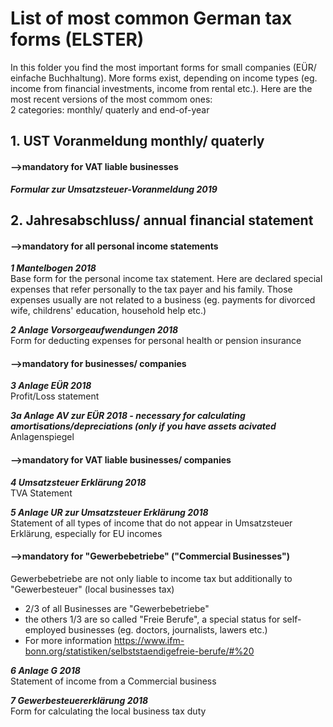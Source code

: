 # List of most common German tax forms (ELSTER)
In this folder you find the most important forms for small companies (EÜR/ einfache Buchhaltung). More forms exist, depending on income types (eg. income from financial investments, income from rental etc.). Here are the most recent versions of the most commom ones:  
2 categories: monthly/ quaterly and end-of-year

## 1. UST Voranmeldung monthly/ quaterly
#### -->mandatory for VAT liable businesses
***Formular zur Umsatzsteuer-Voranmeldung 2019***


## 2. Jahresabschluss/ annual financial statement
#### -->mandatory for all personal income statements
***1 Mantelbogen 2018***   
Base form for the personal income tax statement. 
Here are declared special expenses that refer personally to the tax payer and his family.
Those expenses usually are not related to a business (eg. payments for divorced wife, childrens' education, household help etc.)

***2 Anlage Vorsorgeaufwendungen 2018***   
Form for deducting expenses for personal health or pension insurance

#### -->mandatory for businesses/ companies
***3 Anlage EÜR 2018***   
Profit/Loss statement

***3a Anlage AV zur EÜR 2018 - necessary for calculating amortisations/depreciations (only if you have assets acivated***   
Anlagenspiegel

#### -->mandatory for VAT liable businesses/ companies
***4 Umsatzsteuer Erklärung 2018***   
TVA Statement

***5 Anlage UR zur Umsatzsteuer Erklärung 2018***   
Statement of all types of income that do not appear in Umsatzsteuer Erklärung, especially for EU incomes


#### -->mandatory for "Gewerbebetriebe" ("Commercial Businesses")
Gewerbebetriebe are not only liable to income tax but additionally to "Gewerbesteuer" (local businesses tax)
- 2/3 of all Businesses are "Gewerbebetriebe"
- the others 1/3 are so called "Freie Berufe", a special status for self-employed businesses (eg. doctors, journalists, lawers etc.)
- For more information https://www.ifm-bonn.org/statistiken/selbststaendigefreie-berufe/#%20

***6 Anlage G 2018***   
Statement of income from a Commercial business

***7 Gewerbesteuererklärung 2018***   
Form for calculating the local business tax duty
